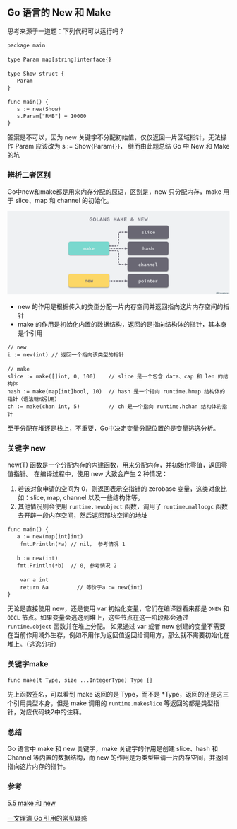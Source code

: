 ## Go 语言的 New 和 Make
思考来源于一道题：下列代码可以运行吗？
```
package main

type Param map[string]interface{}

type Show struct {
   Param
}

func main() {
   s := new(Show)
   s.Param["RMB"] = 10000
}
```
答案是不可以，因为 new 关键字不分配初始值，仅仅返回一片区域指针，无法操作 Param
应该改为 s := Show{Param{}}， 继而由此题总结 Go 中 New 和 Make 的坑



### 辨析二者区别
Go中new和make都是用来内存分配的原语，区别是，new 只分配内存，make 用于 slice、map 和 channel 的初始化。

![avatar](../../../static/images/2021/golang-make-and-new.png)


* new 的作用是根据传入的类型分配一片内存空间并返回指向这片内存空间的指针
* make 的作用是初始化内置的数据结构，返回的是指向结构体的指针，其本身是个引用

```
// new
i := new(int) // 返回一个指向该类型的指针

// make
slice := make([]int, 0, 100)    // slice 是一个包含 data、cap 和 len 的结构体
hash := make(map[int]bool, 10)  // hash 是一个指向 runtime.hmap 结构体的指针（语法糖成引用）
ch := make(chan int, 5)         // ch 是一个指向 runtime.hchan 结构体的指针
```

至于分配在堆还是栈上，不重要，Go中决定变量分配位置的是变量逃逸分析。

### 关键字 new
new(T) 函数是一个分配内存的内建函数，用来分配内存，并初始化零值，返回零值指针。
在编译过程中，使用 new 大致会产生 2 种情况：
1. 若该对象申请的空间为 0，则返回表示空指针的 zerobase 变量，这类对象比如：slice, map, channel 以及一些结构体等。
2. 其他情况则会使用 `runtime.newobject` 函数，调用了 `runtime.mallocgc` 函数去开辟一段内存空间，然后返回那块空间的地址

```
func main() {
   a := new(map[int]int)
    fmt.Println(*a) // nil， 参考情况 1

   b := new(int)
   fmt.Println(*b)  // 0, 参考情况 2

    var a int
    return &a         // 等价于a := new(int)
}
```

无论是直接使用 new，还是使用 var 初始化变量，它们在编译器看来都是 `ONEW` 和 `ODCL` 节点。如果变量会逃逸到堆上，这些节点在这一阶段都会通过 `runtime.object` 函数并在堆上分配。
如果通过 var 或者 new 创建的变量不需要在当前作用域外生存，例如不用作为返回值返回给调用方，那么就不需要初始化在堆上。（逃逸分析）

### 关键字make
```
func make(t Type, size ...IntegerType) Type {}
```
先上函数签名，可以看到 make 返回的是 Type，而不是 *Type，返回的还是这三个引用类型本身，但是 make 调用的 `runtime.makeslice` 等返回的都是类型指针，对应代码块2中的注释。

### 总结

Go 语言中 make 和 new 关键字，make 关键字的作用是创建 slice、hash 和 Channel 等内置的数据结构，而 new 的作用是为类型申请一片内存空间，并返回指向这片内存的指针。

### 参考
[5.5 make 和 new ](https://draveness.me/golang/docs/part2-foundation/ch05-keyword/golang-make-and-new/)

[一文理清 Go 引用的常见疑惑](https://zhuanlan.zhihu.com/p/84580859)
